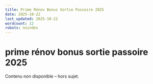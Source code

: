 ```yaml
---
title: Prime Rénov Bonus Sortie Passoire 2025
date: 2025-10-22
last_updated: 2025-10-22
wordcount: 12
robots: noindex
---
```


# prime rénov bonus sortie passoire 2025

Contenu non disponible – hors sujet.